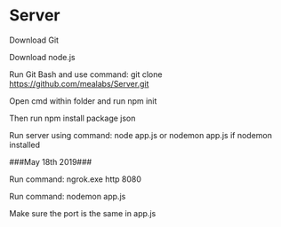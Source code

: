 # Server

Download Git

Download node.js

Run Git Bash and use command: git clone https://github.com/mealabs/Server.git

Open cmd within folder and run npm init

Then run npm install package json

Run server using command: node app.js or nodemon app.js if nodemon installed

###May 18th 2019###

Run command: ngrok.exe http 8080

Run command: nodemon app.js 

  Make sure the port is the same in app.js
  
  
